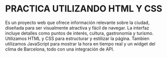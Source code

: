 # PRACTICA UTILIZANDO HTML Y CSS
Es un proyecto web que ofrece información relevante sobre la ciudad, diseñada para ser visualmente atractiva y fácil de navegar.
La interfaz incluye detalles como puntos de interés, cultura, gastronomía y turismo. Utilizamos HTML y CSS para estructurar y estilizar la página. Tambien utilizamos JavaScript para mostrar la hora en tiempo real y un widget del clima de Barcelona, todo con una integración de API.

